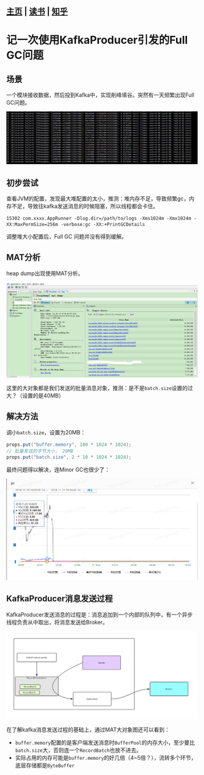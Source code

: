 [主页](https://github.com/vonzhou/Blog)  | [读书](https://github.com/vonzhou/readings)  | [知乎](https://www.zhihu.com/people/vonzhou)
---
# 记一次使用KafkaProducer引发的Full GC问题


## 场景

一个模块接收数据，然后投到Kafka中，实现削峰填谷。突然有一天频繁出现Full GC问题。

![](images/gc.gif)


## 初步尝试

查看JVM的配置，发现最大堆配置的太小，推测：堆内存不足，导致频繁gc，内存不足，导致往kafka发送消息的时候阻塞，所以线程都会卡住。

```
15302 com.xxxx.AppRunner -Dlog.dir=/path/to/logs -Xms1024m -Xmx1024m -XX:MaxPermSize=256m -verbose:gc -XX:+PrintGCDetails
```

调整堆大小配置后，Full GC 问题并没有得到缓解。

## MAT分析

heap dump出现使用MAT分析。

![](images/mat.png)


这里的大对象都是我们发送的批量消息对象，推测：是不是`batch.size`设置的过大？（设置的是40MB）

## 解决方法

调小`batch.size`，设置为20MB：

```java
props.put("buffer.memory", 100 * 1024 * 1024);
// 批量发送的字节大小， 20MB
props.put("batch.size", 2 * 10 * 1024 * 1024);
```

最终问题得以解决，连Minor GC也很少了：

![](images/gc-trend.png)



## KafkaProducer消息发送过程


KafkaProducer发送消息的过程是：消息追加到一个内部的队列中，有一个异步线程负责从中取出，将消息发送给Broker。

![](images/producer-send.jpg)


在了解kafka消息发送过程的基础上，通过MAT大对象图还可以看到：

* `buffer.memory`配置的是客户端发送消息时`BufferPool`的内存大小，至少要比`batch.size`大，否则连一个`RecordBatch`也放不进去。
* 实际占用的内存可能是`buffer.memory`的好几倍（4~5倍？），流转多个环节，底层存储都是`ByteBuffer`
